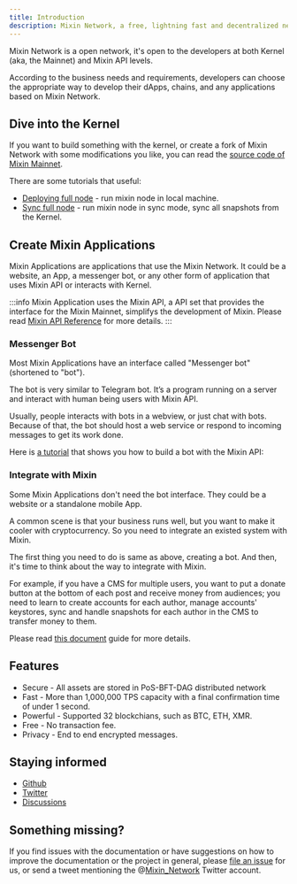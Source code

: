 ```yaml
---
title: Introduction
description: Mixin Network, a free, lightning fast and decentralized network for transferring digital assets.
---
```


Mixin Network is a open network, it's open to the developers at both Kernel (aka, the Mainnet) and Mixin API levels.

According to the business needs and requirements, developers can choose the appropriate way to develop their dApps, chains, and any applications based on Mixin Network.

## Dive into the Kernel

If you want to build something with the kernel, or create a fork of Mixin Network with some modifications you like, you can read the [source code of Mixin Mainnet](https://github.com/MixinNetwork/mixin).

There are some tutorials that useful:

- [Deploying full node](mainnet/guide/full-node-join) - run mixin node in local machine.
- [Sync full node](mainnet/guide/sync-full-node) - run mixin node in sync mode, sync all snapshots from the Kernel.

## Create Mixin Applications

Mixin Applications are applications that use the Mixin Network. It could be a website, an App, a messenger bot, or any other form of application that uses Mixin API or interacts with Kernel.

:::info
Mixin Application uses the Mixin API, a API set that provides the interface for the Mixin Mainnet, simplifys the development of Mixin. Please read [Mixin API Reference](api/guide) for more details.
:::

### Messenger Bot

Most Mixin Applications have an interface called "Messenger bot"(shortened to "bot").

The bot is very similar to Telegram bot. It’s a program running on a server and interact with human being users with Mixin API.

Usually, people interacts with bots in a webview, or just chat with bots. Because of that, the bot should host a web service or respond to incoming messages to get its work done.

Here is [a tutorial](dapp/getting-started/create-dapp) that shows you how to build a bot with the Mixin API:

###  Integrate with Mixin

Some Mixin Applications don't need the bot interface. They could be a website or a standalone mobile App.

A common scene is that your business runs well, but you want to make it cooler with cryptocurrency. So you need to integrate an existed system with Mixin.

The first thing you need to do is same as above, creating a bot. And then, it's time to think about the way to integrate with Mixin.

For example, if you have a CMS for multiple users, you want to put a donate button at the bottom of each post and receive money from audiences; you need to learn to create accounts for each author, manage accounts' keystores, sync and handle snapshots for each author in the CMS to transfer money to them.

Please read [this document](dapp/mixin-applications) guide for more details.

## Features

- Secure - All assets are stored in PoS-BFT-DAG distributed network
- Fast - More than 1,000,000 TPS capacity with a final confirmation time of under 1 second.
- Powerful - Supported 32 blockchians, such as BTC, ETH, XMR.
- Free - No transaction fee.
- Privacy - End to end encrypted messages.

## Staying informed

- [Github](https://github.com/MixinNetwork)
- [Twitter](https://twitter.com/Mixin_Network)
- [Discussions](https://github.com/MixinNetwork/mixin/discussions)

## Something missing?

If you find issues with the documentation or have suggestions on how to improve the documentation or the project in general, please [file an issue](https://github.com/MixinNetwork/developers.mixin.one/issues) for us, or send a tweet mentioning the @[Mixin_Network](https://twitter.com/Mixin_Network) Twitter account.

